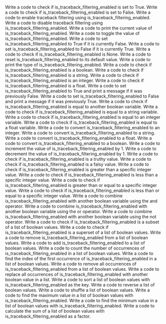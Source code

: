 Write a code to check if is_traceback_filtering_enabled is set to True.
Write a code to check if is_traceback_filtering_enabled is set to False.
Write a code to enable traceback filtering using is_traceback_filtering_enabled.
Write a code to disable traceback filtering using is_traceback_filtering_enabled.
Write a code to print the current value of is_traceback_filtering_enabled.
Write a code to toggle the value of is_traceback_filtering_enabled.
Write a code to set is_traceback_filtering_enabled to True if it is currently False.
Write a code to set is_traceback_filtering_enabled to False if it is currently True.
Write a code to check if is_traceback_filtering_enabled is None.
Write a code to reset is_traceback_filtering_enabled to its default value.
Write a code to print the type of is_traceback_filtering_enabled.
Write a code to check if is_traceback_filtering_enabled is a boolean.
Write a code to check if is_traceback_filtering_enabled is a string.
Write a code to check if is_traceback_filtering_enabled is an integer.
Write a code to check if is_traceback_filtering_enabled is a float.
Write a code to set is_traceback_filtering_enabled to True and print a message if it was previously False.
Write a code to set is_traceback_filtering_enabled to False and print a message if it was previously True.
Write a code to check if is_traceback_filtering_enabled is equal to another boolean variable.
Write a code to check if is_traceback_filtering_enabled is equal to a string variable.
Write a code to check if is_traceback_filtering_enabled is equal to an integer variable.
Write a code to check if is_traceback_filtering_enabled is equal to a float variable.
Write a code to convert is_traceback_filtering_enabled to an integer.
Write a code to convert is_traceback_filtering_enabled to a string.
Write a code to convert is_traceback_filtering_enabled to a float.
Write a code to convert is_traceback_filtering_enabled to a boolean.
Write a code to increment the value of is_traceback_filtering_enabled by 1.
Write a code to decrement the value of is_traceback_filtering_enabled by 1.
Write a code to check if is_traceback_filtering_enabled is a truthy value.
Write a code to check if is_traceback_filtering_enabled is a falsy value.
Write a code to check if is_traceback_filtering_enabled is greater than a specific integer value.
Write a code to check if is_traceback_filtering_enabled is less than a specific integer value.
Write a code to check if is_traceback_filtering_enabled is greater than or equal to a specific integer value.
Write a code to check if is_traceback_filtering_enabled is less than or equal to a specific integer value.
Write a code to combine is_traceback_filtering_enabled with another boolean variable using the and operator.
Write a code to combine is_traceback_filtering_enabled with another boolean variable using the or operator.
Write a code to combine is_traceback_filtering_enabled with another boolean variable using the not operator.
Write a code to check if is_traceback_filtering_enabled is a subset of a list of boolean values.
Write a code to check if is_traceback_filtering_enabled is a superset of a list of boolean values.
Write a code to remove is_traceback_filtering_enabled from a list of boolean values.
Write a code to add is_traceback_filtering_enabled to a list of boolean values.
Write a code to count the number of occurrences of is_traceback_filtering_enabled in a list of boolean values.
Write a code to find the index of the first occurrence of is_traceback_filtering_enabled in a list of boolean values.
Write a code to remove all occurrences of is_traceback_filtering_enabled from a list of boolean values.
Write a code to replace all occurrences of is_traceback_filtering_enabled with another boolean value in a list.
Write a code to sort a list of boolean values with is_traceback_filtering_enabled as the key.
Write a code to reverse a list of boolean values.
Write a code to shuffle a list of boolean values.
Write a code to find the maximum value in a list of boolean values with is_traceback_filtering_enabled.
Write a code to find the minimum value in a list of boolean values with is_traceback_filtering_enabled.
Write a code to calculate the sum of a list of boolean values with is_traceback_filtering_enabled as a factor.